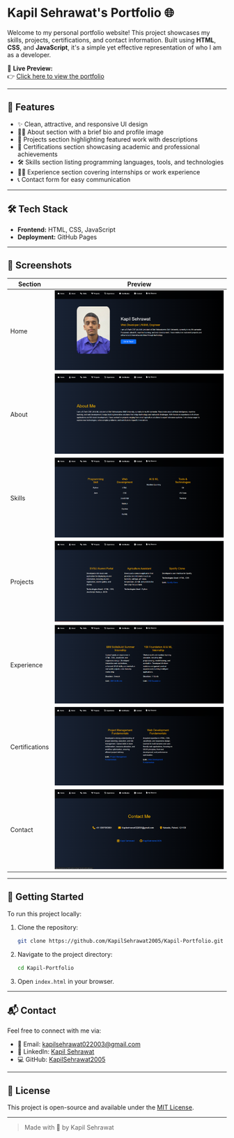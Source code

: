 # Kapil Sehrawat's Portfolio 🌐

Welcome to my personal portfolio website! This project showcases my skills, projects, certifications, and contact information. Built using **HTML**, **CSS**, and **JavaScript**, it's a simple yet effective representation of who I am as a developer.

🔗 **Live Preview:**  
👉 [Click here to view the portfolio](https://kapilsehrawat2005.github.io/Kapil-Portfolio/)

---

## 📌 Features

- ✨ Clean, attractive, and responsive UI design
- 👨‍💻 About section with a brief bio and profile image
- 📂 Projects section highlighting featured work with descriptions
- 📜 Certifications section showcasing academic and professional achievements
- 🛠️ Skills section listing programming languages, tools, and technologies
- 🧑‍💼 Experience section covering internships or work experience
- 📞 Contact form for easy communication

---

## 🛠️ Tech Stack

- **Frontend:** HTML, CSS, JavaScript
- **Deployment:** GitHub Pages

---

## 📸 Screenshots

| Section | Preview |
|--------|---------|
| Home | ![Home](assest/screenshots/home.png) |
| About | ![About](assest/screenshots/about.png) |
| Skills | ![Skills](assest/screenshots/skills.png) |
| Projects | ![Project](assest/screenshots/project.png) |
| Experience | ![Experience](assest/screenshots/experience.png) |
| Certifications | ![Certificates](assest/screenshots/Certificates.png) |
| Contact | ![Contact](assest/screenshots/Contact.png) |

---

## 🚀 Getting Started

To run this project locally:

1. Clone the repository:
   ```bash
   git clone https://github.com/KapilSehrawat2005/Kapil-Portfolio.git
   ```

2. Navigate to the project directory:
   ```bash
   cd Kapil-Portfolio
   ```

3. Open `index.html` in your browser.

---

## 📬 Contact

Feel free to connect with me via:

- 📧 Email: [kapilsehrawat022003@gmail.com](mailto:kapilsehrawat022003@gmail.com)
- 💼 LinkedIn: [Kapil Sehrawat](https://www.linkedin.com/in/kapil-sehrawat-318814288)
- 💻 GitHub: [KapilSehrawat2005](https://github.com/KapilSehrawat2005)

---

## 📄 License

This project is open-source and available under the [MIT License](LICENSE).

---

> Made with 💙 by Kapil Sehrawat
